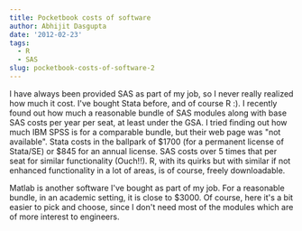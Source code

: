 ```yaml
---
title: Pocketbook costs of software
author: Abhijit Dasgupta
date: '2012-02-23'
tags:
  - R
  - SAS
slug: pocketbook-costs-of-software-2
---
```


I have always been provided SAS as part of my job, so I never really realized how much it cost. I've bought Stata before, and of course R :). I recently found out how much a reasonable bundle of SAS modules along with base SAS costs per year per seat, at least under the GSA. I tried finding out how much IBM SPSS is for a comparable bundle, but their web page was "not available". Stata costs in the ballpark of \$1700 (for a permanent license of Stata/SE) or \$845 for an annual license. SAS costs over 5 times that per seat for similar functionality (Ouch!!). R, with its quirks but with similar if not enhanced functionality in a lot of areas, is of course, freely downloadable.

Matlab is another software I've bought as part of my job. For a reasonable bundle, in an academic setting, it is close to $3000. Of course, here it's a bit easier to pick and choose, since I don't need most of the modules which are of more interest to engineers.

